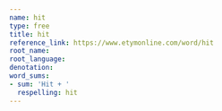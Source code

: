 ```yaml
---
name: hit
type: free
title: hit
reference_link: https://www.etymonline.com/word/hit
root_name: 
root_language: 
denotation: 
word_sums:
- sum: 'Hit + '
  respelling: hit
---
```


